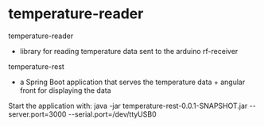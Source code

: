 # temperature-reader

temperature-reader
- library for reading temperature data sent to the arduino rf-receiver

temperature-rest
- a Spring Boot application that serves the temperature data + angular front for displaying the data

Start the application with:  java -jar temperature-rest-0.0.1-SNAPSHOT.jar --server.port=3000 --serial.port=/dev/ttyUSB0
